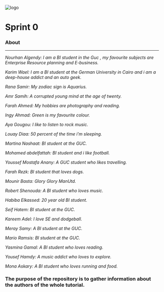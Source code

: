 ![logo](https://thumb.ibb.co/e5V2vn/tut_logo.png)


# Sprint 0

### About
----------


*Nourhan Algendy: I am a BI student in the Guc , my favourite subjects are Enterprise Resource planning and E-business.*

*Karim Wael: I am a BI student at the German University in Cairo and i am a deep-house addict and an auto geek.* 

*Rana Samir: My zodiac sign is Aquarius.*

*Amr Samih: A corrupted young mind at the age of twenty.*

*Farah Ahmed: My hobbies are photography and reading.*

*Ingy Ahmad: Green is my favourite colour.*

*Aya Gougou: I like to listen to rock music.*

*Louay Diaa: 50 percent of the time i'm sleeping.*

*Martina Nashaat: BI student at the GUC.*

*Mohamed abdelfattah: BI student and i like football.*

*Youssef Mostafa Anany: A GUC student who likes travelling.*

*Farah Rezk: BI student that loves dogs.*

*Mounir Basta: Glory Glory ManUtd.*

*Robert Shenouda: A BI student who loves music.*

*Habiba Elkassed: 20 year old BI student.*

*Seif Hatem: BI student at the GUC.*

*Kareem Adel: I love SE and dodgeball.*

*Meray Samy: A BI student at the GUC.*

*Mario Ramsis: BI student at the GUC.*

*Yasmina Gamal: A BI student who loves reading.*

*Yousef Hamdy: A music addict who loves to explore.*

*Mona Askary: A BI student who loves running and food.*

### The purpose of the repository is to gather information about the authors of the whole tutorial.

